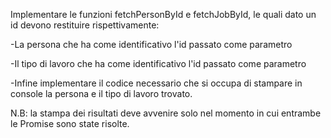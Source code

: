 Implementare le funzioni fetchPersonById e fetchJobById, le quali dato un id devono restituire rispettivamente:

-La persona che ha come identificativo l'id passato come parametro

-Il tipo di lavoro che ha come identificativo l'id passato come parametro

-Infine implementare il codice necessario che si occupa di stampare in console la persona e il tipo di lavoro trovato.

N.B: la stampa dei risultati deve avvenire solo nel momento in cui entrambe le Promise sono state risolte.
